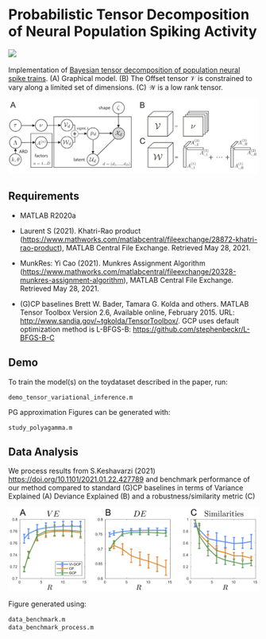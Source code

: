 # Probabilistic Tensor Decomposition of Neural Population Spiking Activity

[![][license-img]][license-url]

[license-img]: https://img.shields.io/github/license/mashape/apistatus.svg
[license-url]: https://github.com/hugosou/vbgcp/blob/main/LICENSE.md




Implementation of [Bayesian tensor decomposition of population neural spike trains](https://arxiv.org/abs/2030.12345). (A) Graphical model. (B) The Offset tensor $\mathcal{V}$ is constrained to vary along a limited set of dimensions. (C) $\mathcal{W}$ is a low rank tensor.

![alt text](figure_model.png "Model")

## Requirements
- MATLAB R2020a

- Laurent S (2021). Khatri-Rao product (https://www.mathworks.com/matlabcentral/fileexchange/28872-khatri-rao-product), MATLAB Central File Exchange. Retrieved May 28, 2021. 

- MunkRes:  Yi Cao (2021). Munkres Assignment Algorithm (https://www.mathworks.com/matlabcentral/fileexchange/20328-munkres-assignment-algorithm), MATLAB Central File Exchange. Retrieved May 28, 2021. 

- (G)CP baselines
Brett W. Bader, Tamara G. Kolda and others. MATLAB Tensor Toolbox Version 2.6, Available online, February 2015. URL: http://www.sandia.gov/~tgkolda/TensorToolbox/.  GCP uses default optimization method is L-BFGS-B: https://github.com/stephenbeckr/L-BFGS-B-C

## Demo

To train the model(s) on the toydataset described in the paper, run:

```
demo_tensor_variational_inference.m
```
PG approximation Figures can be generated with: 

```
study_polyagamma.m
```

## Data Analysis

We process results from  S.Keshavarzi (2021) https://doi.org/10.1101/2021.01.22.427789 and benchmark performance of our method compared to standard (G)CP baselines in terms of Variance Explained (A)  Deviance Explained (B) and a robustness/similarity metric (C)

![alt text](performance_final.png  "Perf")

Figure generated using:
```
data_benchmark.m
data_benchmark_process.m
```

